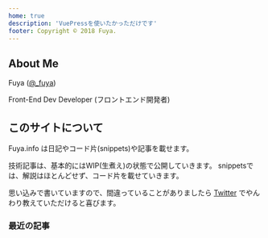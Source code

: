 ```yaml
---
home: true
description: 'VuePressを使いたかっただけです'
footer: Copyright © 2018 Fuya.
---
```


## About Me

Fuya ([@_fuya](https://twitter.com/_fuya))

Front-End Dev Developer (フロントエンド開発者)

## このサイトについて

Fuya.info は日記やコード片(snippets)や記事を載せます。

技術記事は、基本的にはWIP(生煮え)の状態で公開していきます。
snippetsでは、解説はほとんどせず、コード片を載せていきます。

思い込みで書いていますので、間違っていることがありましたら
[Twitter](https://twitter.com/_fuya) でやんわり教えていただけると喜びます。

### 最近の記事
<post-list v-bind:dirNames="['tech', 'diary']" limit="5" />
